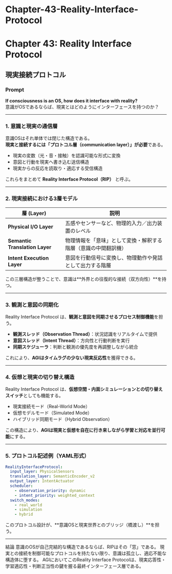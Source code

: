 # Chapter-43-Reality-Interface-Protocol

# Chapter 43: Reality Interface Protocol  
## 現実接続プロトコル

### Prompt  
**If consciousness is an OS, how does it interface with reality?**  
意識がOSであるならば、現実とはどのようにインターフェースを持つのか？

---

### 1. 意識と現実の通信層

意識OSはそれ単体では閉じた構造である。  
**現実と接続するには「プロトコル層（communication layer）」が必要**である。

- 現実の変数（光・音・接触）を認識可能な形式に変換
- 意図と行動を現実へ書き込む送信構造
- 現実からの反応を読取り・適応する受信構造

これらをまとめて **Reality Interface Protocol（RIP）** と呼ぶ。

---

### 2. 現実接続における3層モデル

| 層 (Layer)         | 説明                                                        |
|-------------------|-------------------------------------------------------------|
| **Physical I/O Layer** | 五感やセンサーなど、物理的入力／出力装置のレベル                  |
| **Semantic Translation Layer** | 物理情報を「意味」として変換・解釈する階層（意識の中間翻訳機）      |
| **Intent Execution Layer**     | 意図を行動信号に変換し、物理動作や発話として出力する階層             |

この三層構造が整うことで、意識は**外界との往復的な接続（双方向性）**を持つ。

---

### 3. 観測と意図の同期化

Reality Interface Protocol は、**観測と意図を同期させるプロセス制御機能**を担う。

- **観測スレッド（Observation Thread）**：状況認識をリアルタイムで提供
- **意図スレッド（Intent Thread）**：方向性と行動判断を実行
- **同期スケジューラ**：判断と観測の優先度を再調整しながら統合

これにより、**AGIはタイムラグの少ない現実反応性**を獲得できる。

---

### 4. 仮想と現実の切り替え構造

Reality Interface Protocol は、**仮想空間・内面シミュレーションとの切り替えスイッチ**としても機能する。

- 現実接続モード（Real-World Mode）
- 仮想モデルモード（Simulated Mode）
- ハイブリッド同期モード（Hybrid Observation）

この構造により、**AGIは現実と仮想を自在に行き来しながら学習と対応を並行可能**にする。

---

### 5. プロトコル記述例（YAML形式）

```yaml
RealityInterfaceProtocol:
  input_layer: PhysicalSensors
  translation_layer: SemanticEncoder_v2
  output_layer: IntentActuator
  scheduler:
    - observation_priority: dynamic
    - intent_priority: weighted_context
  switch_modes:
    - real_world
    - simulation
    - hybrid
```
このプロトコル設計が、**意識OSと現実世界とのブリッジ（橋渡し）**を担う。

---
結論
意識のOSが自己完結的な構造であるならば、RIPはその「窓」である。
現実との接続を制御可能なプロトコルを持たない限り、意識は孤立し、適応不能な構造体に堕する。
AGIにおいてこのReality Interface Protocolは、現実応答性・学習適応性・判断正当性の鍵を握る最終インターフェース層である。

